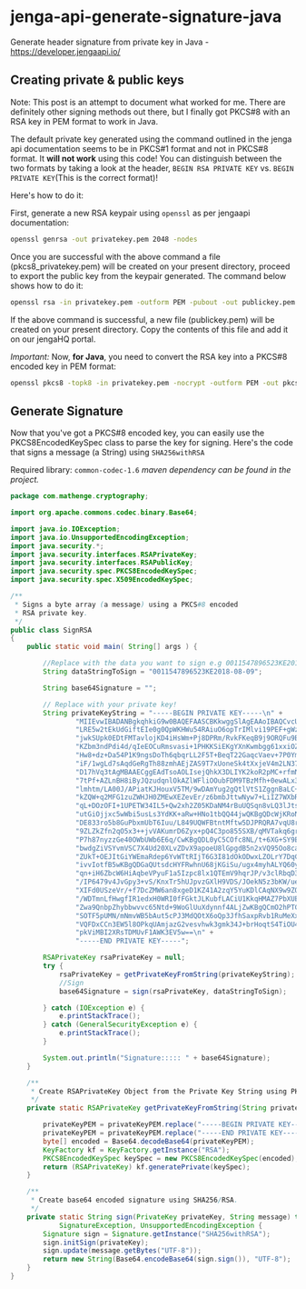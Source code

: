 # jenga-api-generate-signature-java
Generate header signature from private key in Java - https://developer.jengaapi.io/
## Creating private & public keys

Note:
This post is an attempt to document what worked for me. There are definitely other signing methods out there, but I finally got PKCS#8 with an RSA key in PEM format to work in Java.

The default private key generated using the command outlined in the jenga api documentation seems to be in PKCS#1 format and not in PKCS#8 format. It __will not work__ using this code! You can distinguish between the two formats by taking a look at the header, `BEGIN RSA PRIVATE KEY` vs. `BEGIN PRIVATE KEY`(This is the correct format)!

Here's how to do it:

First, generate a new RSA keypair using `openssl` as per jengaapi documentation:
```bash
openssl genrsa -out privatekey.pem 2048 -nodes
```
Once you are successful with the above command a file (pkcs8_privatekey.pem) will be created on your present directory, proceed to export the public key from the keypair generated. The command below shows how to do it:
```bash
openssl rsa -in privatekey.pem -outform PEM -pubout -out publickey.pem
```
If the above command is successful, a new file (publickey.pem) will be created on your present directory. Copy the contents of this file and add it on our jengaHQ portal.

_Important:_ Now, __for Java__, you need to convert the RSA key into a PKCS#8 encoded key in PEM format:
```bash
openssl pkcs8 -topk8 -in privatekey.pem -nocrypt -outform PEM -out pkcs8_privatekey.pem
```

## Generate Signature
Now that you've got a PKCS#8 encoded key, you can easily use the PKCS8EncodedKeySpec class to parse the key for signing. Here's the code that signs a message (a String) using `SHA256withRSA`

Required library: `common-codec-1.6` _maven dependency can be found in the project._

```java
package com.mathenge.cryptography;

import org.apache.commons.codec.binary.Base64;

import java.io.IOException;
import java.io.UnsupportedEncodingException;
import java.security.*;
import java.security.interfaces.RSAPrivateKey;
import java.security.interfaces.RSAPublicKey;
import java.security.spec.PKCS8EncodedKeySpec;
import java.security.spec.X509EncodedKeySpec;

/**
 * Signs a byte array (a message) using a PKCS#8 encoded
 * RSA private key.
 */
public class SignRSA
{
    public static void main( String[] args ) {

        //Replace with the data you want to sign e.g 0011547896523KE2018-08-09
        String dataStringToSign = "0011547896523KE2018-08-09";

        String base64Signature = "";

        // Replace with your private key!
        String privateKeyString = "-----BEGIN PRIVATE KEY-----\n" +
                "MIIEvwIBADANBgkqhkiG9w0BAQEFAASCBKkwggSlAgEAAoIBAQCvcUCbs7unnr1m\n" +
                "LRE5w2tEkUdGiftEIe0g0QpWKHWu54RAiuO6opTrIMlvi19PEF+gWz9gXjgczP4k\n" +
                "jwkSUpk0EDtFMTavlojKD4iHsWm+Pj8DPRm/RvkFKeqB9j9ORQFu9BROP0IwFIc3\n" +
                "KZbm3ndPdi4d/qIeEOCuRmsvasi+1PHKKSiEKgYXnKwmbgg61xxiOZ0RQSNiRaVK\n" +
                "Hw8+dz+Da54P1K9ngsDoTh6qbqrLL2F5T+BeqT22GaqcVaev+7P0Ymoi2WFsuogS\n" +
                "iF/1wgLd7sAqdGeRgTh88zmhAEjZAS9T7xUoneSk4tXxjeV4m2LN375QQXBIA3Ay\n" +
                "D17hVq3tAgMBAAECggEAdTsoAOLIsejQhkX3DLIYK2koR2pMC+rfmN4WGhxPBuCM\n" +
                "7tPf+AZLnBH8iByJQzudqnlOkAZlWFliOOubFDM9TBzMfh+0ewALx3k5sfJKxmSx\n" +
                "lmhtm/LA00J/APiatKJHouxV5TM/9wDAmYug2gQtlVtS1ZggnBaLC+jiFn00Rs7I\n" +
                "kZQW+q2MFG1zuZWHJH0ZMEwXEZevEr/z6bmbJttwNyw7+LiIZ7WXbRhVDwdo4lYg\n" +
                "qL+DOzOFI+1UPETW34IL5+Qw2xh2Z05KDaNM4rBuUQSqn8vLQ3lJtsjr+gZXcogG\n" +
                "utGiOjjxc5wWbi5usLs3YdKK+aRw+HNo1tbQQ44jwQKBgQDcWjKRoNUPyuHxysLI\n" +
                "DE833ro5b8GuPbxmUbT6Iuu/L849UQWFBtntMftw5DJPRQRA7vqU8r9Iw4eC9aGd\n" +
                "9ZLZkZfn2qO5x3++jvVAKumrD6Zyx+pQ4C3po855SXB/qMVTakq6grULgT4bxeno\n" +
                "P7h87nyzzGe40OWbUWb6E6q/CwKBgQDL0yC5COfc8NL/t+6XG+SY9ESDigdDglsA\n" +
                "bwdgZiVSYvmVSC7X4Ud20XLvZDvX9apoeU8lGpgdB5n2xVQ95Oo8camIvXIRhrXe\n" +
                "ZUkT+OEJItGiYWEmaRdep6YvWTtRIjT6G3I81dOkODwxLZOLrY7DqCT0LtUSTdfE\n" +
                "ivvIotfB5wKBgQDGaQUtsdcHYFRwhnU68jKGiSu/ugx4myhALYQ60yTZQu9+sKy6\n" +
                "qn+iH6ZbcW6HiAqbeVPyuF1a5Izpc8lx1QTEmV9hqrJP/v3clRbqD3nVyMLEiZRH\n" +
                "/IP6479v4JvGpy3+vS/KnxTr5hUJpvzGXlH9VDS/JOekN5z3bKW/ueO+HwKBgQCv\n" +
                "XIFd0USzeVr/+f7DcZMW6an8xgeD1KZ41A2zqY5YuKDlCAqNX9w9ZOyO/FzkbA9l\n" +
                "/WDTmnLfHwgfIR1edxH0WRI0fFGktJLKubfLACiU1KkqHMAZ7PbXUEQRnqMDJfwQ\n" +
                "Zwa9QnbpZhybbwvvc65Ntd+9WoGlUuXdynnf4ALjZwKBgQCmO2hPTCqGkb2uayTr\n" +
                "SOTF5pUMN/mNmvWB5bAut5cPJ3MdQOtX6oQp3JfhSaxpRvb1RuMeXxGAAiqphq05\n" +
                "VQFDxCCn3EW5l8OPkqUAmjazG2vesvhwk3gmk34J+brHoqtS4TiOU41FnenHklxB\n" +
                "pkViMBI2XRsTDMUvF1AWK3EV5w==\n" +
                "-----END PRIVATE KEY-----";

        RSAPrivateKey rsaPrivateKey = null;
        try {
            rsaPrivateKey = getPrivateKeyFromString(privateKeyString);
            //Sign
            base64Signature = sign(rsaPrivateKey, dataStringToSign);

        } catch (IOException e) {
            e.printStackTrace();
        } catch (GeneralSecurityException e) {
            e.printStackTrace();
        }

        System.out.println("Signature::::: " + base64Signature);
    }

    /**
     * Create RSAPrivateKey Object from the Private Key String using PKCS8EncodedKeySpec
     */
    private static RSAPrivateKey getPrivateKeyFromString(String privateKeyPEM) throws IOException, GeneralSecurityException {

        privateKeyPEM = privateKeyPEM.replace("-----BEGIN PRIVATE KEY-----\n", "");
        privateKeyPEM = privateKeyPEM.replace("-----END PRIVATE KEY-----", "");
        byte[] encoded = Base64.decodeBase64(privateKeyPEM);
        KeyFactory kf = KeyFactory.getInstance("RSA");
        PKCS8EncodedKeySpec keySpec = new PKCS8EncodedKeySpec(encoded);
        return (RSAPrivateKey) kf.generatePrivate(keySpec);
    }

    /**
     * Create base64 encoded signature using SHA256/RSA.
     */
    private static String sign(PrivateKey privateKey, String message) throws NoSuchAlgorithmException, InvalidKeyException,
            SignatureException, UnsupportedEncodingException {
        Signature sign = Signature.getInstance("SHA256withRSA");
        sign.initSign(privateKey);
        sign.update(message.getBytes("UTF-8"));
        return new String(Base64.encodeBase64(sign.sign()), "UTF-8");
    }
}

```

